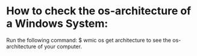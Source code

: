 # How to check the os-architecture of a Windows System:

Run the following command:
$ wmic os get architecture
to see the os-architecture of your computer.
